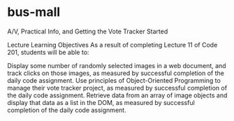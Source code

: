 # bus-mall
A/V, Practical Info, and Getting the Vote Tracker Started

Lecture
Learning Objectives
As a result of completing Lecture 11 of Code 201, students will be able to:

Display some number of randomly selected images in a web document, and track clicks on those images, as measured by successful completion of the daily code assignment.
Use principles of Object-Oriented Programming to manage their vote tracker project, as measured by successful completion of the daily code assignment.
Retrieve data from an array of image objects and display that data as a list in the DOM, as measured by successful completion of the daily code assignment.